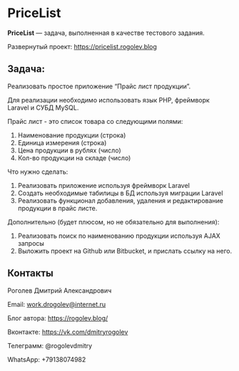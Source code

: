 # PriceList

**PriceList** &mdash; задача, выполненная в качестве тестового задания.

Развернутый проект:
https://pricelist.rogolev.blog

## Задача:

Реализовать простое приложение “Прайс лист продукции”.

Для реализации необходимо использовать язык PHP, фреймворк Laravel и СУБД MySQL.

Прайс лист - это список товара со следующими полями:

1. Наименование продукции (строка)
2. Единица измерения (строка)
3. Цена продукции в рублях (число)
4. Кол-во продукции на складе (число)

Что нужно сделать:

1. Реализовать приложение используя фреймворк Laravel
2. Создать необходимые табилицы в БД используя миграции Laravel
3. Реализовать функционал добавления, удаления и редактирование продукции в прайс листе.

Дополнительно (будет плюсом, но не обязательно для выполнения):

1. Реализовать поиск по наименованию продукции используя AJAX запросы
2. Выложить проект на Github или Bitbucket, и прислать ссылку на него.

## Контакты

Роголев Дмитрий Александрович

Email: work.drogolev@internet.ru

Блог автора: https://rogolev.blog/

Вконтакте: https://vk.com/dmitryrogolev

Телеграмм: @rogolevdmitry

WhatsApp: +79138074982
